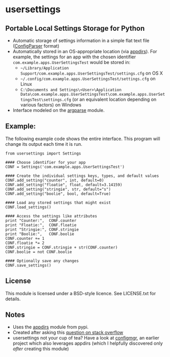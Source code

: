 # usersettings

## Portable Local Settings Storage for Python

- Automatic storage of settings information in a simple flat text file ([ConfigParser][] format)
- Automatically stored in an OS-appropriate location (via [appdirs][]). For example, the settings for an app with the chosen identifier `com.example.apps.UserSettingsTest` would be stored in:
    - `~/Library/Application Support/com.example.apps.UserSettingsTest/settings.cfg` on OS X
    - `~/.config/com.example.apps.UserSettingsTest/settings.cfg` on Linux
    - `C:\Documents and Settings\<User>\Application Data\com.example.apps.UserSettingsTest\com.example.apps.UserSettingsTest\settings.cfg` (or an equivalent location depending on various factors) on Windows
- Interface modeled on the [argparse][] module.

## Example:

The following example code shows the entire interface. This program will change its output each time it is run.

```
from usersettings import Settings

#### Choose identifier for your app
CONF = Settings('com.example.apps.UserSettingsTest')

#### Create the individual settings keys, types, and default values
CONF.add_setting("counter", int, default=0)
CONF.add_setting("floatie", float, default=3.14159)
CONF.add_setting("stringie", str, default="s")
CONF.add_setting("boolie", bool, default=True)

#### Load any stored settings that might exist
CONF.load_settings()

#### Access the settings like attributes
print "Counter:",  CONF.counter
print "Floatie:",  CONF.floatie
print "Stringie:", CONF.stringie
print "Boolie:",   CONF.boolie
CONF.counter += 1
CONF.floatie *= 2
CONF.stringie = CONF.stringie + str(CONF.counter)
CONF.boolie = not CONF.boolie

#### Optionally save any changes
CONF.save_settings()
```

## License

This module is licensed under a BSD-style licence. See LICENSE.txt for details.

## Notes

- Uses the [appdirs][] module from pypi. 
- Created after asking this [question on stack overflow](http://stackoverflow.com/questions/16275031/portable-settings-and-app-data-storage-in-python)
- usersettings not your cup of tea? Have a look at [configmgr](https://bitbucket.org/grantor61/configmgr), an earlier project which also leverages appdirs (which I helpfully discovered only *after* creating this module)

[ConfigParser]: http://docs.python.org/2/library/configparser.html
[argparse]: http://docs.python.org/2/library/argparse.html
[appdirs]: https://pypi.python.org/pypi/appdirs